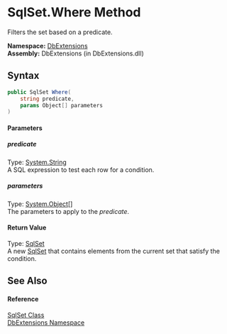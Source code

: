 SqlSet.Where Method
===================
Filters the set based on a predicate.

**Namespace:** [DbExtensions][1]  
**Assembly:** DbExtensions (in DbExtensions.dll)

Syntax
------

```csharp
public SqlSet Where(
	string predicate,
	params Object[] parameters
)
```

#### Parameters

##### *predicate*
Type: [System.String][2]  
A SQL expression to test each row for a condition.

##### *parameters*
Type: [System.Object][3][]  
The parameters to apply to the *predicate*.

#### Return Value
Type: [SqlSet][4]  
A new [SqlSet][4] that contains elements from the current set that satisfy the condition.

See Also
--------

#### Reference
[SqlSet Class][4]  
[DbExtensions Namespace][1]  

[1]: ../README.md
[2]: http://msdn.microsoft.com/en-us/library/s1wwdcbf
[3]: http://msdn.microsoft.com/en-us/library/e5kfa45b
[4]: README.md